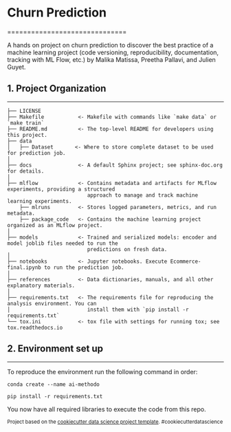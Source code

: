 # Churn Prediction
==============================

A hands on project on churn prediction to discover the best practice of a machine learning project (code versioning, reproducibility, documentation, tracking with ML Flow, etc.) by Malika Matissa, Preetha Pallavi, and Julien Guyet. 

## 1. Project Organization
------------

    ├── LICENSE
    ├── Makefile           <- Makefile with commands like `make data` or `make train`
    ├── README.md          <- The top-level README for developers using this project.
    ├── data
    │   ├── Dataset       <- Where to store complete dataset to be used for prediction job.
    │
    ├── docs               <- A default Sphinx project; see sphinx-doc.org for details.
    │
    ├── mlflow             <- Contains metadata and artifacts for MLflow experiments, providing a structured 
                              approach to manage and track machine learning experiments.
        ├── mlruns         <- Stores logged parameters, metrics, and run metadata.
        ├── package_code   <- Contains the machine learning project organized as an MLflow project.
    │
    ├── models             <- Trained and serialized models: encoder and model joblib files needed to run the 
                              predictions on fresh data.
    │
    ├── notebooks          <- Jupyter notebooks. Execute Ecommerce-final.ipynb to run the prediction job.
    │
    ├── references         <- Data dictionaries, manuals, and all other explanatory materials.
    │
    ├── requirements.txt   <- The requirements file for reproducing the analysis environment. You can
    │                         install them with `pip install -r requirements.txt`
    └── tox.ini            <- tox file with settings for running tox; see tox.readthedocs.io

## 2. Environment set up
--------

To reproduce the environment run the following command in order:

```
conda create --name ai-methodo
```

```
pip install -r requirements.txt
```

You now have all required libraries to execute the code from this repo. 

<p><small>Project based on the <a target="_blank" href="https://drivendata.github.io/cookiecutter-data-science/">cookiecutter data science project template</a>. #cookiecutterdatascience</small></p>
